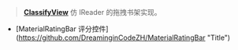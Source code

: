 > **[ClassifyView](https://github.com/AlphaBoom/ClassifyView)** 仿 IReader 的拖拽书架实现。

* [MaterialRatingBar 评分控件] (https://github.com/DreaminginCodeZH/MaterialRatingBar "Title")
